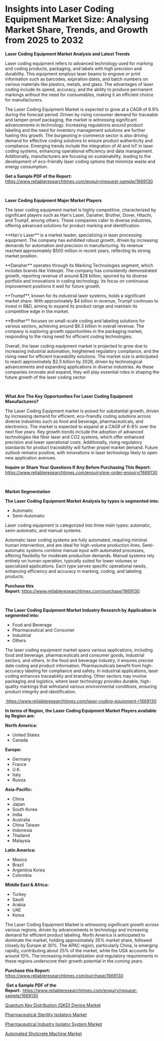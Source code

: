 <p><h1>Insights into Laser Coding Equipment Market Size: Analysing Market Share, Trends, and Growth from 2025 to 2032</h1></p><p><strong>Laser Coding Equipment Market Analysis and Latest Trends</strong></p>
<p><p>Laser coding equipment refers to advanced technology used for marking and coding products, packaging, and labels with high precision and durability. This equipment employs laser beams to engrave or print information such as barcodes, expiration dates, and batch numbers on various materials like plastics, metals, and glass. The advantages of laser coding include its speed, accuracy, and the ability to produce permanent markings without the need for consumables, making it an efficient choice for manufacturers.</p><p>The Laser Coding Equipment Market is expected to grow at a CAGR of 6.9% during the forecast period. Driven by rising consumer demand for traceable and tamper-proof packaging, the market is witnessing significant advancements in technology. Increasing regulations around product labeling and the need for inventory management solutions are further fueling this growth. The burgeoning e-commerce sector is also driving demand for effective coding solutions to ensure product authenticity and compliance. Emerging trends include the integration of AI and IoT in laser coding systems, enhancing operational efficiency and data management. Additionally, manufacturers are focusing on sustainability, leading to the development of eco-friendly laser coding options that minimize waste and energy consumption.</p></p>
<p><strong>Get a Sample PDF of the Report:&nbsp;</strong> <a href="https://www.reliableresearchtimes.com/enquiry/request-sample/1669130?utm_campaign=2007&utm_medium=2&utm_source=Github&utm_content=ia&utm_term=28022025&utm_id=laser-coding-equipment">https://www.reliableresearchtimes.com/enquiry/request-sample/1669130</a></p>
<p>&nbsp;</p>
<p><strong>Laser Coding Equipment Major Market Players</strong></p>
<p><p>The laser coding equipment market is highly competitive, characterized by significant players such as Han's Laser, Danaher, Brother, Dover, Hitachi, and Trumpf, among others. These companies cater to diverse industries, offering advanced solutions for product marking and identification.</p><p>**Han's Laser** is a market leader, specializing in laser processing equipment. The company has exhibited robust growth, driven by increasing demands for automation and precision in manufacturing. Its revenue reached approximately $500 million in recent years, reflecting its strong market position.</p><p>**Danaher** operates through its Marking Technologies segment, which includes brands like Videojet. The company has consistently demonstrated growth, reporting revenue of around $28 billion, spurred by its diverse portfolio and innovations in coding technology. Its focus on continuous improvement positions it well for future growth.</p><p>**Trumpf**, known for its industrial laser systems, holds a significant market share. With approximately $4 billion in revenue, Trumpf continues to invest in R&D, aiming to expand its product range and maintain its competitive edge in the market.</p><p>**Brother** focuses on small-scale coding and labeling solutions for various sectors, achieving around $6.3 billion in overall revenue. The company is exploring growth opportunities in the packaging market, responding to the rising need for efficient coding technologies.</p><p>Overall, the laser coding equipment market is projected to grow due to increasing industrial automation, heightened regulatory compliance, and the rising need for efficient traceability solutions. The market size is anticipated to reach approximately $2.5 billion by 2028, driven by technological advancements and expanding applications in diverse industries. As these companies innovate and expand, they will play essential roles in shaping the future growth of the laser coding sector.</p></p>
<p>&nbsp;</p>
<p><strong>What Are The Key Opportunities For Laser Coding Equipment Manufacturers?</strong></p>
<p><p>The Laser Coding Equipment market is poised for substantial growth, driven by increasing demand for efficient, eco-friendly coding solutions across diverse industries such as food and beverage, pharmaceuticals, and electronics. The market is expected to expand at a CAGR of 6-8% over the next five years. Key growth trends include the adoption of advanced technologies like fiber laser and CO2 systems, which offer enhanced precision and lower operational costs. Additionally, rising regulatory standards for product traceability will further propel market demand. Future outlook remains positive, with innovations in laser technology likely to open new application avenues.</p></p>
<p><strong>Inquire or Share Your Questions If Any Before Purchasing This Report:</strong> <a href="https://www.reliableresearchtimes.com/enquiry/pre-order-enquiry/1669130?utm_campaign=2007&utm_medium=2&utm_source=Github&utm_content=ia&utm_term=28022025&utm_id=laser-coding-equipment">https://www.reliableresearchtimes.com/enquiry/pre-order-enquiry/1669130</a></p>
<p>&nbsp;</p>
<p><strong>Market Segmentation</strong></p>
<p><strong>The Laser Coding Equipment Market Analysis by types is segmented into:</strong></p>
<p><ul><li>Automatic</li><li>Semi-Automatic</li></ul></p>
<p><p>Laser coding equipment is categorized into three main types: automatic, semi-automatic, and manual systems. </p><p>Automatic laser coding systems are fully automated, requiring minimal human intervention, and are ideal for high-volume production lines. Semi-automatic systems combine manual input with automated processes, offering flexibility for moderate production demands. Manual systems rely entirely on human operation, typically suited for lower volumes or specialized applications. Each type serves specific operational needs, enhancing efficiency and accuracy in marking, coding, and labeling products.</p></p>
<p><strong>Purchase this Report:&nbsp;</strong><a href="https://www.reliableresearchtimes.com/purchase/1669130?utm_campaign=2007&utm_medium=2&utm_source=Github&utm_content=ia&utm_term=28022025&utm_id=laser-coding-equipment">https://www.reliableresearchtimes.com/purchase/1669130</a></p>
<p>&nbsp;</p>
<p><strong>The Laser Coding Equipment Market Industry Research by Application is segmented into:</strong></p>
<p><ul><li>Food and Beverage</li><li>Pharmaceutical and Consumer</li><li>Industrial</li><li>Others</li></ul></p>
<p><p>The laser coding equipment market spans various applications, including food and beverage, pharmaceuticals and consumer goods, industrial sectors, and others. In the food and beverage industry, it ensures precise date coding and product information. Pharmaceuticals benefit from high-accuracy labeling for compliance and safety. In industrial applications, laser coding enhances traceability and branding. Other sectors may involve packaging and logistics, where laser technology provides durable, high-quality markings that withstand various environmental conditions, ensuring product integrity and identification.</p></p>
<p><a href="https://www.reliableresearchtimes.com/laser-coding-equipment-r1669130?utm_campaign=2007&utm_medium=2&utm_source=Github&utm_content=ia&utm_term=28022025&utm_id=laser-coding-equipment">&nbsp;https://www.reliableresearchtimes.com/laser-coding-equipment-r1669130</a></p>
<p><strong>In terms of Region, the Laser Coding Equipment Market Players available by Region are:</strong></p>
<p>
    <p> <strong> North America: </strong>
        <ul>
            <li>United States</li>
            <li>Canada</li>
        </ul>
        </p> 
    <p> <strong> Europe: </strong>
        <ul>
            <li>Germany</li>
            <li>France</li>
            <li>U.K.</li>
            <li>Italy</li>
            <li>Russia</li>
        </ul>
        </p> 
    <p> <strong> Asia-Pacific: </strong>
        <ul>
            <li>China</li>
            <li>Japan</li>
            <li>South Korea</li>
            <li>India</li>
            <li>Australia</li>
            <li>China Taiwan</li>
            <li>Indonesia</li>
            <li>Thailand</li>
            <li>Malaysia</li>
        </ul>
        </p> 
    <p> <strong> Latin America: </strong>
        <ul>
            <li>Mexico</li>
            <li>Brazil</li>
            <li>Argentina Korea</li>
            <li>Colombia</li>
        </ul>
        </p> 
    <p> <strong> Middle East & Africa: </strong>
        <ul>
            <li>Turkey</li>
            <li>Saudi</li>
            <li>Arabia</li>
            <li>UAE</li>
            <li>Korea</li>
        </ul>
    </p>
    </p>
<p><p>The Laser Coding Equipment Market is witnessing significant growth across various regions, driven by advancements in technology and increasing demand for efficient product labeling. North America is anticipated to dominate the market, holding approximately 35% market share, followed closely by Europe at 30%. The APAC region, particularly China, is emerging rapidly, contributing about 25% of the market, while the USA accounts for around 10%. The increasing industrialization and regulatory requirements in these regions underscore their growth potential in the coming years.</p></p>
<p><strong>Purchase this Report: </strong><a href="https://www.reliableresearchtimes.com/purchase/1669130?utm_campaign=2007&utm_medium=2&utm_source=Github&utm_content=ia&utm_term=28022025&utm_id=laser-coding-equipment">https://www.reliableresearchtimes.com/purchase/1669130</a></p>
<p>&nbsp;<strong>Get a Sample PDF of the Report:&nbsp;&nbsp;</strong><a href="https://www.reliableresearchtimes.com/enquiry/request-sample/1669130?utm_campaign=2007&utm_medium=2&utm_source=Github&utm_content=ia&utm_term=28022025&utm_id=laser-coding-equipment">https://www.reliableresearchtimes.com/enquiry/request-sample/1669130</a></p>
<p><strong></strong></p>
<p><p><a href="https://github.com/tjoensfibich/Market-Research-Report-List-1/blob/main/quantum-key-distribution-qkd-device-market.md?utm_campaign=2007&utm_medium=2&utm_source=Github&utm_content=ia&utm_term=28022025&utm_id=laser-coding-equipment">Quantum Key Distribution (QKD) Device Market</a></p><p><a href="https://github.com/jolinolooman/Market-Research-Report-List-1/blob/main/pharmaceutical-sterility-isolators-market.md?utm_campaign=2007&utm_medium=2&utm_source=Github&utm_content=ia&utm_term=28022025&utm_id=laser-coding-equipment">Pharmaceutical Sterility Isolators Market</a></p><p><a href="https://github.com/awalinfucci/Market-Research-Report-List-1/blob/main/pharmaceutical-industry-isolator-system-market.md?utm_campaign=2007&utm_medium=2&utm_source=Github&utm_content=ia&utm_term=28022025&utm_id=laser-coding-equipment">Pharmaceutical Industry Isolator System Market</a></p><p><a href="https://github.com/iceknahomi/Market-Research-Report-List-1/blob/main/automated-shotcrete-machine-market.md?utm_campaign=2007&utm_medium=2&utm_source=Github&utm_content=ia&utm_term=28022025&utm_id=laser-coding-equipment">Automated Shotcrete Machine Market</a></p></p>